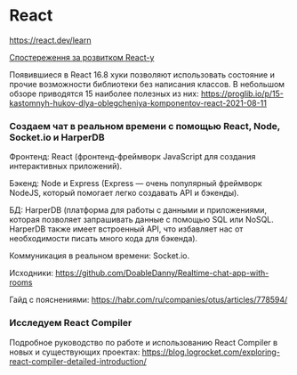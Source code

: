 # React

https://react.dev/learn

[Спостереження за розвитком React-у](https://tigerabrodi.blog/reacts-evolution-from-hooks-to-concurrent-react)

Появившиеся в React 16.8 хуки позволяют использовать состояние и прочие возможности библиотеки без написания классов. В небольшом обзоре приводятся 15 наиболее полезных из них: https://proglib.io/p/15-kastomnyh-hukov-dlya-oblegcheniya-komponentov-react-2021-08-11

### Создаем чат в реальном времени с помощью React, Node, Socket.io и HarperDB

Фронтенд: React (фронтенд-фреймворк JavaScript для создания интерактивных приложений).

Бэкенд: Node и Express (Express — очень популярный фреймворк NodeJS, который помогает легко создавать API и бэкенды).

БД: HarperDB (платформа для работы с данными и приложениями, которая позволяет запрашивать данные с помощью SQL или NoSQL. HarperDB также имеет встроенный API, что избавляет нас от необходимости писать много кода для бэкенда).

Коммуникация в реальном времени: Socket.io.

Исходники: https://github.com/DoableDanny/Realtime-chat-app-with-rooms

Гайд с пояснениями: https://habr.com/ru/companies/otus/articles/778594/

### Исследуем React Compiler

Подробное руководство по работе и использованию React Compiler в новых и существующих проектах: https://blog.logrocket.com/exploring-react-compiler-detailed-introduction/
